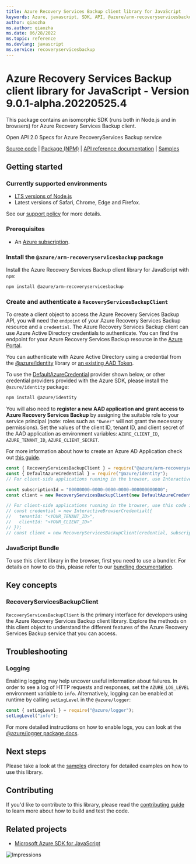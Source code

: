 ```yaml
---
title: Azure Recovery Services Backup client library for JavaScript
keywords: Azure, javascript, SDK, API, @azure/arm-recoveryservicesbackup, recoveryservicesbackup
author: qiaozha
ms.author: qiaozha
ms.date: 06/28/2022
ms.topic: reference
ms.devlang: javascript
ms.service: recoveryservicesbackup
---
```

# Azure Recovery Services Backup client library for JavaScript - Version 9.0.1-alpha.20220525.4 


This package contains an isomorphic SDK (runs both in Node.js and in browsers) for Azure Recovery Services Backup client.

Open API 2.0 Specs for Azure RecoveryServices Backup service

[Source code](https://github.com/Azure/azure-sdk-for-js/tree/main/sdk/recoveryservicesbackup/arm-recoveryservicesbackup) |
[Package (NPM)](https://www.npmjs.com/package/@azure/arm-recoveryservicesbackup) |
[API reference documentation](/javascript/api/@azure/arm-recoveryservicesbackup) |
[Samples](https://github.com/Azure-Samples/azure-samples-js-management)

## Getting started

### Currently supported environments

- [LTS versions of Node.js](https://nodejs.org/about/releases/)
- Latest versions of Safari, Chrome, Edge and Firefox.

See our [support policy](https://github.com/Azure/azure-sdk-for-js/blob/main/SUPPORT.md) for more details.

### Prerequisites

- An [Azure subscription][azure_sub].

### Install the `@azure/arm-recoveryservicesbackup` package

Install the Azure Recovery Services Backup client library for JavaScript with `npm`:

```bash
npm install @azure/arm-recoveryservicesbackup
```

### Create and authenticate a `RecoveryServicesBackupClient`

To create a client object to access the Azure Recovery Services Backup API, you will need the `endpoint` of your Azure Recovery Services Backup resource and a `credential`. The Azure Recovery Services Backup client can use Azure Active Directory credentials to authenticate.
You can find the endpoint for your Azure Recovery Services Backup resource in the [Azure Portal][azure_portal].

You can authenticate with Azure Active Directory using a credential from the [@azure/identity][azure_identity] library or [an existing AAD Token](https://github.com/Azure/azure-sdk-for-js/blob/master/sdk/identity/identity/samples/AzureIdentityExamples.md#authenticating-with-a-pre-fetched-access-token).

To use the [DefaultAzureCredential][defaultazurecredential] provider shown below, or other credential providers provided with the Azure SDK, please install the `@azure/identity` package:

```bash
npm install @azure/identity
```

You will also need to **register a new AAD application and grant access to Azure Recovery Services Backup** by assigning the suitable role to your service principal (note: roles such as `"Owner"` will not grant the necessary permissions).
Set the values of the client ID, tenant ID, and client secret of the AAD application as environment variables: `AZURE_CLIENT_ID`, `AZURE_TENANT_ID`, `AZURE_CLIENT_SECRET`.

For more information about how to create an Azure AD Application check out [this guide](/azure/active-directory/develop/howto-create-service-principal-portal).

```javascript
const { RecoveryServicesBackupClient } = require("@azure/arm-recoveryservicesbackup");
const { DefaultAzureCredential } = require("@azure/identity");
// For client-side applications running in the browser, use InteractiveBrowserCredential instead of DefaultAzureCredential. See https://aka.ms/azsdk/js/identity/examples for more details.

const subscriptionId = "00000000-0000-0000-0000-000000000000";
const client = new RecoveryServicesBackupClient(new DefaultAzureCredential(), subscriptionId);

// For client-side applications running in the browser, use this code instead:
// const credential = new InteractiveBrowserCredential({
//   tenantId: "<YOUR_TENANT_ID>",
//   clientId: "<YOUR_CLIENT_ID>"
// });
// const client = new RecoveryServicesBackupClient(credential, subscriptionId);
```


### JavaScript Bundle
To use this client library in the browser, first you need to use a bundler. For details on how to do this, please refer to our [bundling documentation](https://aka.ms/AzureSDKBundling).

## Key concepts

### RecoveryServicesBackupClient

`RecoveryServicesBackupClient` is the primary interface for developers using the Azure Recovery Services Backup client library. Explore the methods on this client object to understand the different features of the Azure Recovery Services Backup service that you can access.

## Troubleshooting

### Logging

Enabling logging may help uncover useful information about failures. In order to see a log of HTTP requests and responses, set the `AZURE_LOG_LEVEL` environment variable to `info`. Alternatively, logging can be enabled at runtime by calling `setLogLevel` in the `@azure/logger`:

```javascript
const { setLogLevel } = require("@azure/logger");
setLogLevel("info");
```

For more detailed instructions on how to enable logs, you can look at the [@azure/logger package docs](https://github.com/Azure/azure-sdk-for-js/tree/main/sdk/core/logger).

## Next steps

Please take a look at the [samples](https://github.com/Azure-Samples/azure-samples-js-management) directory for detailed examples on how to use this library.

## Contributing

If you'd like to contribute to this library, please read the [contributing guide](https://github.com/Azure/azure-sdk-for-js/blob/main/CONTRIBUTING.md) to learn more about how to build and test the code.

## Related projects

- [Microsoft Azure SDK for JavaScript](https://github.com/Azure/azure-sdk-for-js)

![Impressions](https://azure-sdk-impressions.azurewebsites.net/api/impressions/azure-sdk-for-js%2Fsdk%2Frecoveryservicesbackup%2Farm-recoveryservicesbackup%2FREADME.png)

[azure_cli]: /cli/azure
[azure_sub]: https://azure.microsoft.com/free/
[azure_sub]: https://azure.microsoft.com/free/
[azure_portal]: https://portal.azure.com
[azure_identity]: https://github.com/Azure/azure-sdk-for-js/tree/main/sdk/identity/identity
[defaultazurecredential]: https://github.com/Azure/azure-sdk-for-js/tree/main/sdk/identity/identity#defaultazurecredential

